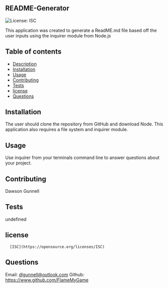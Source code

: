 ## README-Generator
        
![License: ISC](https://img.shields.io/badge/License-ISC-blueviolet.svg)    

This application was created to generate a ReadME.md file based off the user inputs using the inquirer module from Node.js
## Table of contents
- [Description](#description)
- [Installation](#installation)
- [Usage](#usage)
- [Contributing](#contributing)
- [Tests](#tests)
- [license](#license)
- [Questions](#questions)

## Installation
The user should clone the repository from GitHub and download Node. This application also requires a file system and inquirer module.

## Usage
Use inquirer from your terminals command line to answer questions about your project.

## Contributing
Dawson Gunnell

## Tests
undefined
## license 
      
      [ISC](https://opensource.org/licenses/ISC)

## Questions

Email: dlgunnell@outlook.com
Github: https://www.github.com/FlameMyGame


    